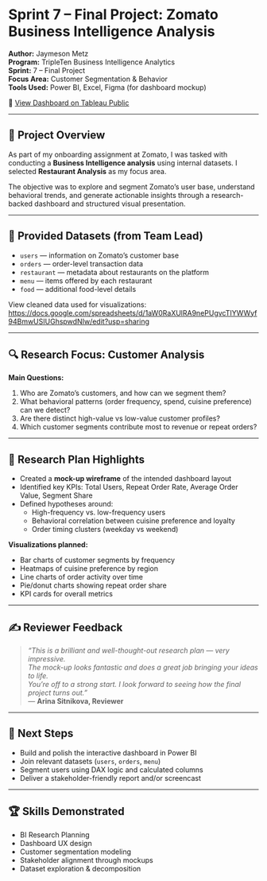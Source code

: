 # Sprint 7 – Final Project: Zomato Business Intelligence Analysis

**Author:** Jaymeson Metz  
**Program:** TripleTen Business Intelligence Analytics  
**Sprint:** 7 – Final Project  
**Focus Area:** Customer Segmentation & Behavior  
**Tools Used:** Power BI, Excel, Figma (for dashboard mockup)

🔗 [View Dashboard on Tableau Public](https://public.tableau.com/views/ZOMATO_17471119541800/SalesTrendsDashboardKeyInsightsfromTopRestaurants?:language=en-US&:sid=&:redirect=auth&:display_count=n&:origin=viz_share_link)


---

## 🧠 Project Overview

As part of my onboarding assignment at Zomato, I was tasked with conducting a **Business Intelligence analysis** using internal datasets. I selected **Restaurant Analysis** as my focus area.

The objective was to explore and segment Zomato’s user base, understand behavioral trends, and generate actionable insights through a research-backed dashboard and structured visual presentation.

---

## 📁 Provided Datasets (from Team Lead)

- `users` — information on Zomato’s customer base  
- `orders` — order-level transaction data  
- `restaurant` — metadata about restaurants on the platform  
- `menu` — items offered by each restaurant  
- `food` — additional food-level details

View cleaned data used for visualizations: https://docs.google.com/spreadsheets/d/1aW0RaXUlRA9nePUgvcTIYWWyf94BmwUSIUGhspwdNIw/edit?usp=sharing

---

## 🔍 Research Focus: Customer Analysis

**Main Questions:**
1. Who are Zomato’s customers, and how can we segment them?
2. What behavioral patterns (order frequency, spend, cuisine preference) can we detect?
3. Are there distinct high-value vs low-value customer profiles?
4. Which customer segments contribute most to revenue or repeat orders?

---

## 📄 Research Plan Highlights

- Created a **mock-up wireframe** of the intended dashboard layout
- Identified key KPIs: Total Users, Repeat Order Rate, Average Order Value, Segment Share
- Defined hypotheses around:
  - High-frequency vs. low-frequency users  
  - Behavioral correlation between cuisine preference and loyalty  
  - Order timing clusters (weekday vs weekend)

**Visualizations planned:**
- Bar charts of customer segments by frequency  
- Heatmaps of cuisine preference by region  
- Line charts of order activity over time  
- Pie/donut charts showing repeat order share  
- KPI cards for overall metrics

---

## ✍️ Reviewer Feedback

> _“This is a brilliant and well-thought-out research plan — very impressive.  
> The mock-up looks fantastic and does a great job bringing your ideas to life.  
> You’re off to a strong start. I look forward to seeing how the final project turns out.”_  
> — **Arina Sitnikova, Reviewer**

---

## 🚀 Next Steps

- Build and polish the interactive dashboard in Power BI  
- Join relevant datasets (`users`, `orders`, `menu`)  
- Segment users using DAX logic and calculated columns  
- Deliver a stakeholder-friendly report and/or screencast

---

## 🏆 Skills Demonstrated

- BI Research Planning  
- Dashboard UX design  
- Customer segmentation modeling  
- Stakeholder alignment through mockups  
- Dataset exploration & decomposition
